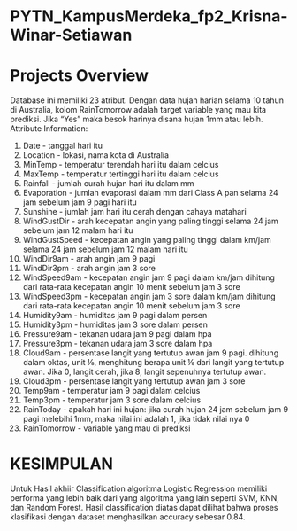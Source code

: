 # PYTN_KampusMerdeka_fp2_Krisna-Winar-Setiawan
# Projects Overview
Database ini memiliki 23 atribut. Dengan data hujan harian selama 10 tahun di Australia,
kolom RainTomorrow adalah target variable yang mau kita prediksi. Jika “Yes” maka
besok harinya disana hujan 1mm atau lebih.
Attribute Information:
1. Date - tanggal hari itu
2. Location - lokasi, nama kota di Australia
3. MinTemp - temperatur terendah hari itu dalam celcius
4. MaxTemp - temperatur tertinggi hari itu dalam celcius
5. Rainfall - jumlah curah hujan hari itu dalam mm
6. Evaporation - jumlah evaporasi dalam mm dari Class A pan selama 24 jam
sebelum jam 9 pagi hari itu
7. Sunshine - jumlah jam hari itu cerah dengan cahaya matahari
8. WindGustDir - arah kecepatan angin yang paling tinggi selama 24 jam sebelum
jam 12 malam hari itu
9. WindGustSpeed - kecepatan angin yang paling tinggi dalam km/jam selama 24
jam sebelum jam 12 malam hari itu
10. WindDir9am - arah angin jam 9 pagi
11. WindDir3pm - arah angin jam 3 sore
12. WindSpeed9am - kecepatan angin jam 9 pagi dalam km/jam dihitung dari
rata-rata kecepatan angin 10 menit sebelum jam 3 sore
13. WindSpeed3pm - kecepatan angin jam 3 sore dalam km/jam dihitung dari
rata-rata kecepatan angin 10 menit sebelum jam 3 sore
14. Humidity9am - humiditas jam 9 pagi dalam persen
15. Humidity3pm - humiditas jam 3 sore dalam persen
16. Pressure9am - tekanan udara jam 9 pagi dalam hpa
17. Pressure3pm - tekanan udara jam 3 sore dalam hpa
18. Cloud9am - persentase langit yang tertutup awan jam 9 pagi. dihitung dalam
oktas, unit ⅛, menghitung berapa unit ⅛ dari langit yang tertutup awan. Jika 0,
langit cerah, jika 8, langit sepenuhnya tertutup awan.
19. Cloud3pm - persentase langit yang tertutup awan jam 3 sore
20. Temp9am - temperatur jam 9 pagi dalam celcius
21. Temp3pm - temperatur jam 3 sore dalam celcius
22. RainToday - apakah hari ini hujan: jika curah hujan 24 jam sebelum jam 9 pagi
melebihi 1mm, maka nilai ini adalah 1, jika tidak nilai nya 0
23. RainTomorrow - variable yang mau di prediksi

# KESIMPULAN
Untuk Hasil akhiir Classification algoritma Logistic Regression memiliki performa yang lebih baik dari yang algoritma yang lain seperti SVM, KNN, dan Random Forest. Hasil classification diatas dapat dilihat bahwa proses klasifikasi dengan dataset menghasilkan accuracy sebesar 0.84. 

